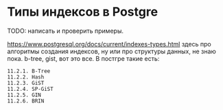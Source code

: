 # Типы индексов в Postgre

TODO: написать и проверить примеры.

https://www.postgresql.org/docs/current/indexes-types.html здесь про алгоритмы создания индексов, ну или про структуры данных, не знаю пока. b-tree, gist, вот это все. В постгре такие есть:

```
11.2.1. B-Tree
11.2.2. Hash
11.2.3. GiST
11.2.4. SP-GiST
11.2.5. GIN
11.2.6. BRIN
```

